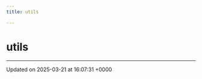 ```yaml
---
title: utils

---
```


# utils








-------------------------------

Updated on 2025-03-21 at 16:07:31 +0000